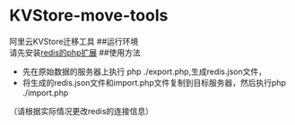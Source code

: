 # KVStore-move-tools
阿里云KVStore迁移工具
##运行环境   
请先安装[redis的php扩展](https://github.com/phpredis/phpredis)
##使用方法   
* 先在原始数据的服务器上执行 php ./export.php,生成redis.json文件，
* 将生成的redis.json文件和import.php文件复制到目标服务器，然后执行php ./import.php

（请根据实际情况更改redis的连接信息）
